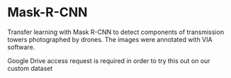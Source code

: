 # Mask-R-CNN
Transfer learning with Mask R-CNN to detect components of transmission towers photographed by drones. The images were annotated with VIA software.

Google Drive access request is required in order to try this out on our custom dataset
